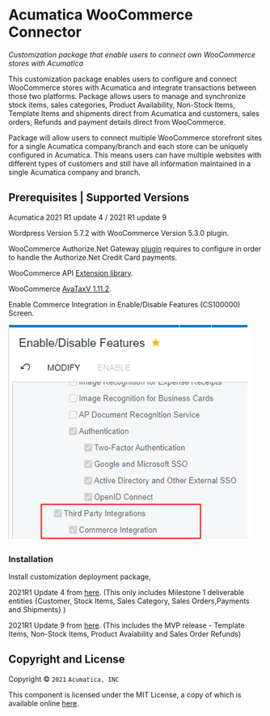 # Acumatica WooCommerce Connector

*Customization package that enable users to connect own WooCommerce stores with Acumatica* 

This customization package enables users to configure and connect WooCommerce stores with Acumatica and integrate transactions between those two platforms. Package allows users to manage and synchronize stock items, sales categories, Product Availability, Non-Stock Items, Template Items and shipments direct from Acumatica and customers, sales orders, Refunds and payment details direct from WooCommerce.

Package will allow users to connect multiple WooCommerce storefront sites for a single Acumatica company/branch and each store can be uniquely configured in Acumatica. This means users can have multiple websites with different types of customers and still have all information maintained in a single Acumatica company and branch.



## Prerequisites | Supported Versions

Acumatica 2021 R1 update 4 / 2021 R1 update 9  

Wordpress Version 5.7.2 with WooCommerce Version 5.3.0 plugin. 

WooCommerce Authorize.Net Gateway [plugin](https://woocommerce.com/products/authorize-net/?quid=a4ec6634f577691121a02dde630ad4c8) requires to configure in order to handle the Authorize.Net Credit Card payments.

WooCommerce API [Extension library](https://github.com/Acumatica/Acumatica-WooCommerce/tree/2021R104/WooCommerceAPIExt).

WooCommerce [AvaTaxV 1.11.2](https://woocommerce.com/products/woocommerce-avatax/?quid=e9ffd5af069c8fc58e1b263ad6765b69).

Enable Commerce Integration in Enable/Disable Features (CS100000) Screen.

![Screenshot](/Images/EnableDisable.png)

### Installation

Install customization deployment package,

2021R1 Update 4 from [here](https://github.com/Acumatica/Acumatica-WooCommerce/tree/2021R104). (This only includes Milestone 1 deliverable entities {Customer, Stock Items, Sales Category, Sales Orders,Payments and Shipments} )

2021R1 Update 9 from [here](https://github.com/Acumatica/Acumatica-WooCommerce/tree/2021R109). (This includes the MVP release - Template Items, Non-Stock Items, Product Avaiability and Sales Order Refunds)

## Copyright and License

Copyright © `2021` `Acumatica, INC`

This component is licensed under the MIT License, a copy of which is available online [here](LICENSE).
